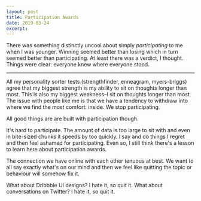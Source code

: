 ```yaml
---
layout: post
title: Participation Awards
date: 2019-03-24
excerpt: 
---
```


There was something distinctly uncool about simply _participating_ to me when I was younger. Winning seemed better than losing which in turn seemed better than participating. At least there was a verdict, I thought. Things were clear: everyone knew where everyone stood. 

<hr class="--small" />

All my personality sorter tests (strengthfinder, enneagram, myers-briggs) agree that my biggest strength is my ability to sit on thoughts longer than most. This is also my biggest weakness–I sit on thoughts longer than most. The issue with people like me is that we have a tendency to withdraw into where we find the most comfort: inside. We stop participating.

All good things are are built with participation though.

It's hard to participate. The amount of data is too large to sit with and even in bite-sized chunks it speeds by too quickly. I say and do things I regret and then feel ashamed for participating. Even so, I still think there's a lesson to learn here about participation awards.

The connection we have online with each other tenuous at best. We want to all say exactly what's on our mind and then we feel like quitting the topic or behaviour will somehow fix it.

What about Dribbble UI designs? I hate it, so quit it.
What about conversations on Twitter? I hate it, so quit it.